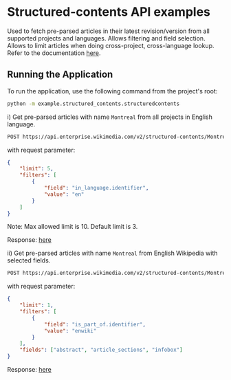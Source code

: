 # Structured-contents API examples
Used to fetch pre-parsed articles in their latest revision/version from all supported projects and languages.
Allows filtering and field selection. Allows to limit articles when doing cross-project, cross-language lookup.
Refer to the documentation [here](https://enterprise.wikimedia.com/docs/on-demand/#article-structured-contents-beta).

## Running the Application

To run the application, use the following command from the project's root:

```sh
python -m example.structured_contents.structuredcontents
```

i) Get pre-parsed articles with name `Montreal` from all projects in English language.

```bash
POST https://api.enterprise.wikimedia.com/v2/structured-contents/Montreal
```

with request parameter:
```json
{
    "limit": 5,
    "filters": [
        {
            "field": "in_language.identifier",
            "value": "en"
        }
    ]
}
```
Note: Max allowed limit is 10. Default limit is 3.

Response: [here](./response_i.json)


ii) Get pre-parsed articles with name `Montreal` from English Wikipedia with selected fields.

```bash
POST https://api.enterprise.wikimedia.com/v2/structured-contents/Montreal
```

with request parameter:
```json
{
    "limit": 1,
    "filters": [
        {
            "field": "is_part_of.identifier",
            "value": "enwiki"
        }
    ],
    "fields": ["abstract", "article_sections", "infobox"]
}
```

Response: [here](./response_ii.json)
